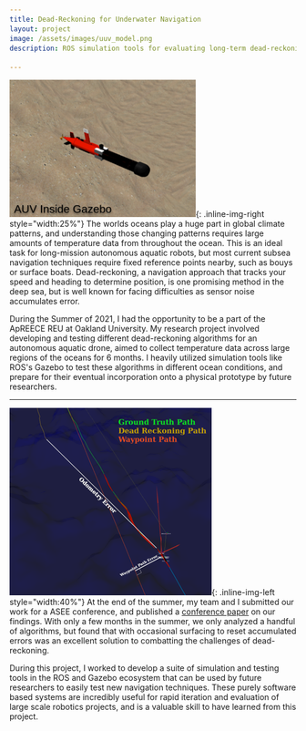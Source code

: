```yaml
---
title: Dead-Reckoning for Underwater Navigation
layout: project
image: /assets/images/uuv_model.png
description: ROS simulation tools for evaluating long-term dead-reckoning navigation algorithms

---
```

![UUV in Gazebo](/assets/images/uuv_model.png){: .inline-img-right style="width:25%"}
The worlds oceans play a huge part in global climate patterns, and understanding those changing patterns requires large amounts of temperature data from throughout the ocean. This is an ideal task for long-mission autonomous aquatic robots, but most current subsea navigation techniques require fixed reference points nearby, such as bouys or surface boats. Dead-reckoning, a navigation approach that tracks your speed and heading to determine position, is one promising method in the deep sea, but is well known for facing difficulties as sensor noise accumulates error. 

During the Summer of 2021, I had the opportunity to be a part of the ApREECE REU at Oakland University. My research project involved developing and testing different dead-reckoning algorithms for an autonomous aquatic drone, aimed to collect temperature data across large regions of the oceans for 6 months. I heavily utilized simulation tools like ROS's Gazebo to test these algorithms in different ocean conditions, and prepare for their eventual incorporation onto a physical prototype by future researchers.

---
![Odometry Error Methods](/assets/images/odometry_evaluation_error.png){: .inline-img-left style="width:40%"}
At the end of the summer, my team and I submitted our work for a ASEE conference, and published a [conference paper](https://peer.asee.org/39245) on our findings. With only a few months in the summer, we only analyzed a handful of algorithms, but found that with occasional surfacing to reset accumulated errors was an excellent solution to combatting the challenges of dead-reckoning.

During this project, I worked to develop a suite of simulation and testing tools in the ROS and Gazebo ecosystem that can be used by future researchers to easily test new navigation techniques. These purely software based systems are incredibly useful for rapid iteration and evaluation of large scale robotics projects, and is a valuable skill to have learned from this project.
